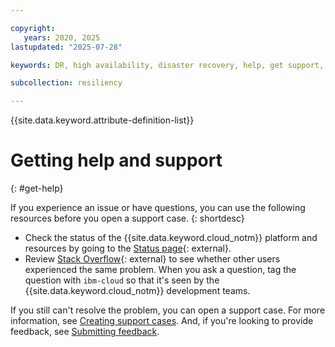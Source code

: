 ```yaml
---

copyright:
   years: 2020, 2025
lastupdated: "2025-07-28"

keywords: DR, high availability, disaster recovery, help, get support, dr support, dr help, ha help, ha suppprt

subcollection: resiliency

---
```


{{site.data.keyword.attribute-definition-list}}

# Getting help and support
{: #get-help}

If you experience an issue or have questions, you can use the following resources before you open a support case.
{: shortdesc}

* Check the status of the {{site.data.keyword.cloud_notm}} platform and resources by going to the [Status page](https://cloud.ibm.com/status){: external}.
* Review [Stack Overflow](https://stackoverflow.com/questions/tagged/ibm-cloud){: external} to see whether other users experienced the same problem. When you ask a question, tag the question with `ibm-cloud` so that it's seen by the {{site.data.keyword.cloud_notm}} development teams.

If you still can't resolve the problem, you can open a support case. For more information, see [Creating support cases](/docs/account?topic=account-open-case). And, if you're looking to provide feedback, see [Submitting feedback](/docs/overview?topic=overview-feedback).

